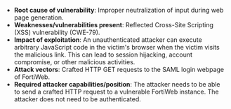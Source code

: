 - **Root cause of vulnerability**: Improper neutralization of input during web page generation.
- **Weaknesses/vulnerabilities present**: Reflected Cross-Site Scripting (XSS) vulnerability (CWE-79).
- **Impact of exploitation**: An unauthenticated attacker can execute arbitrary JavaScript code in the victim's browser when the victim visits the malicious link. This can lead to session hijacking, account compromise, or other malicious activities.
- **Attack vectors**: Crafted HTTP GET requests to the SAML login webpage of FortiWeb.
- **Required attacker capabilities/position**: The attacker needs to be able to send a crafted HTTP request to a vulnerable FortiWeb instance. The attacker does not need to be authenticated.
